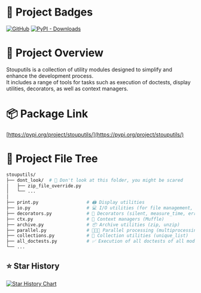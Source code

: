 
# 🚀 Project Badges
[![GitHub](https://img.shields.io/github/v/release/Stoupy51/stouputils?logo=github&label=GitHub)](https://github.com/Stoupy51/stouputils/releases/latest)
[![PyPI - Downloads](https://img.shields.io/pypi/dm/stouputils?logo=python&label=PyPI%20downloads)](https://pypi.org/project/stouputils/)


# 🚀 Project Overview
Stouputils is a collection of utility modules designed to simplify and enhance the development process.<br>
It includes a range of tools for tasks such as execution of doctests, display utilities, decorators, as well as context managers.


# 📦 Package Link
[https://pypi.org/project/stouputils/](https://pypi.org/project/stouputils/)

# 🚀 Project File Tree
```bash
stouputils/
├── dont_look/  # 🚫 Don't look at this folder, you might be scared
│   ├── zip_file_override.py
│   └── ...
│
├── print.py                  # 🖨️ Display utilities
├── io.py                     # 💻 I/O utilities (for file management, json, etc.)
├── decorators.py             # 🎯 Decorators (silent, measure_time, error_handler)
├── ctx.py                    # 🚫 Context managers (Muffle)
├── archive.py                # 📦 Archive utilities (zip, unzip)
├── parallel.py               # 🧑‍🤝‍🧑 Parallel processing (multiprocessing, multithreading)
├── collections.py            # 🧰 Collection utilities (unique_list)
├── all_doctests.py           # ✅ Execution of all doctests of all modules for a given path
└── ...
```

## ⭐ Star History

<a href="https://star-history.com/#Stoupy51/stouputils&Date">
 <picture>
   <source media="(prefers-color-scheme: dark)" srcset="https://api.star-history.com/svg?repos=Stoupy51/stouputils&type=Date&theme=dark" />
   <source media="(prefers-color-scheme: light)" srcset="https://api.star-history.com/svg?repos=Stoupy51/stouputils&type=Date" />
   <img alt="Star History Chart" src="https://api.star-history.com/svg?repos=Stoupy51/stouputils&type=Date" />
 </picture>
</a>


